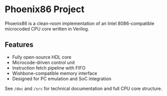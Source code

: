 # Phoenix86 Project

Phoenix86 is a clean-room implementation of an Intel 8086-compatible microcoded CPU core written in Verilog.

## Features
- Fully open-source HDL core
- Microcode-driven control unit
- Instruction fetch pipeline with FIFO
- Wishbone-compatible memory interface
- Designed for PC emulation and SoC integration

See `/doc` and `/src` for technical documentation and full CPU core structure.
